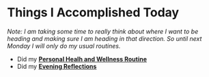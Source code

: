 # Things I Accomplished Today

_Note: I am taking some time to really think about where I want to be heading and making sure I am heading in that direction. So until next Monday I will only do my usual routines._

- Did my **[Personal Healh and Wellness Routine](../../routines/2024/personal-health-and-wellness-routine-2024-week-15.md)**
- Did my **[Evening Reflections](../../routines/evening-reflections.md)**

